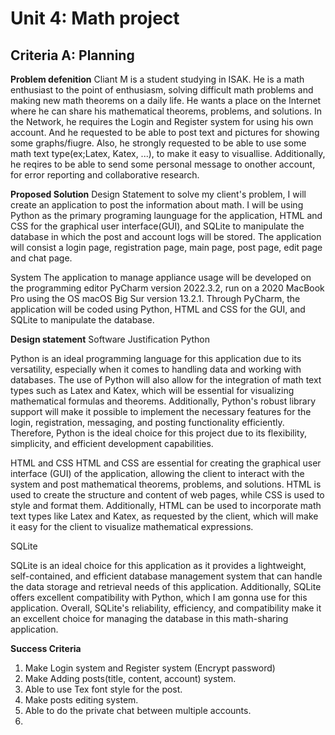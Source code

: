# Unit 4: Math project

## Criteria A: Planning
**Problem defenition**
Cliant M is a student studying in ISAK. He is a math enthusiast to the point of enthusiasm, solving difficult math problems and making new math theorems on a daily life. He wants a place on the Internet where he can share his mathematical theorems, problems, and solutions. In the Network, he requires the Login and Register system for using his own account. And he requested to be able to post text and pictures for showing some graphs/fiugre. Also, he strongly requested to be able to use some math text type(ex;Latex, Katex, ...), to make it easy to visuallise. Additionally, he reqires to be able to send some personal message to onother account, for error reporting and collaborative research.

**Proposed Solution**
Design Statement to solve my client's problem, I will create an application to post the information about math. I will be using Python as the primary programing launguage for the application, HTML and CSS for the graphical user interface(GUI), and SQLite to manipulate the database in which the post and account logs will be stored. The application will consist a login page, registration page, main page, post page, edit page and chat page.

System The application to manage appliance usage will be developed on the programming editor PyCharm version 2022.3.2, run on a 2020 MacBook Pro using the OS macOS Big Sur version 13.2.1. Through PyCharm, the application will be coded using Python, HTML and CSS for the GUI, and SQLite to manipulate the database.

**Design statement**
Software Justification
Python

Python is an ideal programming language for this application due to its versatility, especially when it comes to handling data and working with databases. The use of Python will also allow for the integration of math text types such as Latex and Katex, which will be essential for visualizing mathematical formulas and theorems. Additionally, Python's robust library support will make it possible to implement the necessary features for the login, registration, messaging, and posting functionality efficiently. Therefore, Python is the ideal choice for this project due to its flexibility, simplicity, and efficient development capabilities.


HTML and CSS
HTML and CSS are essential for creating the graphical user interface (GUI) of the application, allowing the client to interact with the system and post mathematical theorems, problems, and solutions. HTML is used to create the structure and content of web pages, while CSS is used to style and format them. Additionally, HTML can be used to incorporate math text types like Latex and Katex, as requested by the client, which will make it easy for the client to visualize mathematical expressions.


SQLite

SQLite is an ideal choice for this application as it provides a lightweight, self-contained, and efficient database management system that can handle the data storage and retrieval needs of this application. Additionally, SQLite offers excellent compatibility with Python, which I am gonna use for this application. Overall, SQLite's reliability, efficiency, and compatibility make it an excellent choice for managing the database in this math-sharing application.



**Success Criteria**

1. Make Login system and Register system (Encrypt password)
2. Make Adding posts(title, content, account) system.
3. Able to use Tex font style for the post.
4. Make posts editing system.
5. Able to do the private chat between multiple accounts.
6. 
